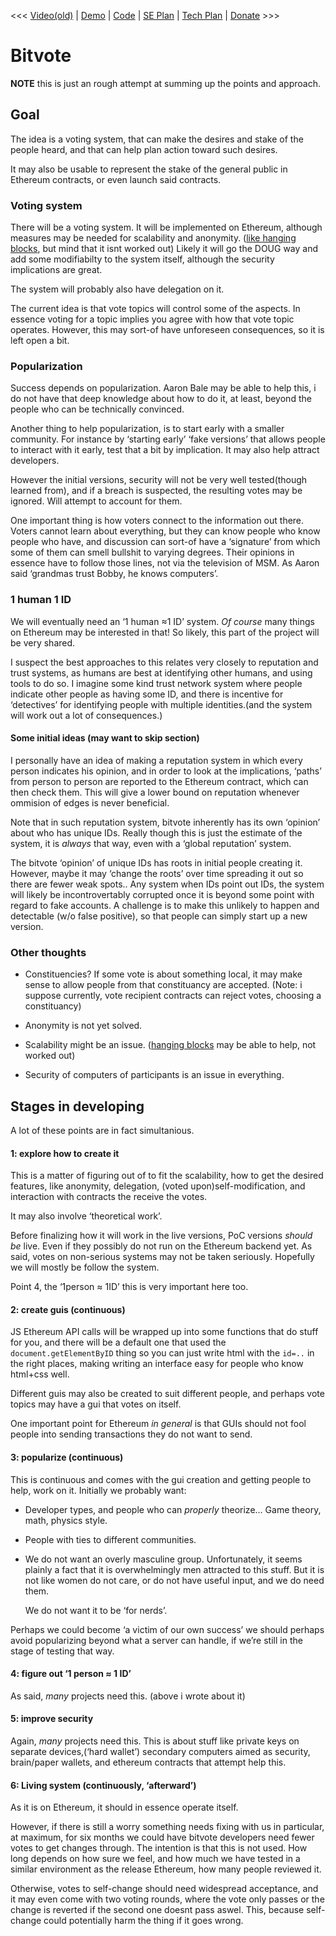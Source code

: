 <<< <a href="https://www.youtube.com/watch?v=i5QVMIzR_kE">Video(old)</a>
 | <a href="http://arkbg1.github.io/BitVote/">Demo</a>
 | <a href="https://github.com/o-jasper/VOTE_MINIONS">Code</a>
 | <a href="http://forum.ethereum.org/discussion/941/bitvote-protecting-ethereum-from-social-attacks">SE Plan</a>
 | <a href="https://github.com/arkbg1/BitVote/blob/gh-pages/TechPlan.md">Tech Plan</a>
 | <a href="1MRCGygu7547srSatp2Va1gqco1H5uRf8S">Donate</a> >>>
<br />

<h1>Bitvote</h1>

<p><strong>NOTE</strong> this is just an rough attempt at summing up the points and approach.</p>

<h2>Goal</h2>

<p>The idea is a voting system, that can make the desires and stake of the people
heard, and that can help plan action toward such desires.</p>

<p>It may also be usable to represent the stake of the general public in Ethereum
contracts, or even launch said contracts.</p>

<h3>Voting system</h3>

<p>There will be a voting system. It will be implemented on Ethereum, although
measures may be needed for scalability and anonymity.
(<a href="http://o-jasper.github.io/blog/2014/06/03/hanging_blocks.html">like hanging blocks</a>,
but mind that it isnt worked out)
Likely it will go the DOUG way and add some modifiabilty to the system itself,
although the security implications are great.</p>

<p>The system will probably also have delegation on it.</p>

<p>The current idea is that vote topics will control some of the aspects. In essence
voting for a topic implies you agree with how that vote topic operates. However,
this may sort-of have unforeseen consequences, so it is left open a bit.</p>

<h3>Popularization</h3>

<p>Success depends on popularization. Aaron Bale may be able to help this, i do not
have that deep knowledge about how to do it, at least, beyond the people who can
be technically convinced.</p>

<p>Another thing to help popularization, is to start early with a smaller
community. For instance by &lsquo;starting early&rsquo; &lsquo;fake versions&rsquo; that allows people
to interact with it early, test that a bit by implication. It may also help
attract developers.</p>

<p>However the initial versions, security will not be very well tested(though
learned from), and if a breach is suspected, the resulting votes may be ignored.
Will attempt to account for them.</p>

<p>One important thing is how voters connect to the information out there. Voters
cannot learn about everything, but they can know people who know people who
have, and discussion can sort-of have a &lsquo;signature&rsquo; from which some of them can
smell bullshit to varying degrees. Their opinions in essence have to follow
those lines, not via the television of MSM. As Aaron said &lsquo;grandmas trust Bobby,
he knows computers&rsquo;.</p>

<h3>1 human 1 ID</h3>

<p>We will eventually need an &lsquo;1 human &asymp;1 ID&rsquo; system. <em>Of course</em> many things
on Ethereum may be interested in that! So likely, this part of the project will
be very shared.</p>

<p>I suspect the best approaches to this relates very closely to reputation and
trust systems, as humans are best at identifying other humans, and using tools
to do so. I imagine some kind trust network system where people indicate other
people as having some ID, and there is incentive for &lsquo;detectives&rsquo; for
identifying people with multiple identities.(and the system will work out a lot
of consequences.)</p>

<h4>Some initial ideas (may want to skip section)</h4>

<p>I personally have an idea of making a reputation system in which every person
indicates his opinion, and in order to look at the implications, &lsquo;paths&rsquo; from
person to person are reported to the Ethereum contract, which can then check
them. This will give a lower bound on reputation whenever ommision of edges
is never beneficial.</p>

<p>Note that in such reputation system, bitvote inherently has its own &lsquo;opinion&rsquo;
about who has unique IDs. Really though this is just the estimate of the system,
it is <em>always</em> that way, even with a &lsquo;global reputation&rsquo; system.</p>

<p>The bitvote &lsquo;opinion&rsquo; of unique IDs has roots in initial people creating it.
However, maybe it may &lsquo;change the roots&rsquo; over time spreading it out so there
are fewer weak spots.. Any system when IDs point out IDs, the system will likely
be incontrovertably corrupted once it is beyond some point with regard to fake
accounts. A challenge is to make this unlikely to happen and detectable
(w/o false positive), so that people can simply start up a new version.</p>

<h3>Other thoughts</h3>

<ul>
<li><p>Constituencies? If some vote is about something local, it may make sense to
allow people from that constituancy are accepted. (Note: i suppose currently,
vote recipient contracts can reject votes, choosing a constituancy)</p></li>
<li><p>Anonymity is not yet solved.</p></li>
<li><p>Scalability might be an issue. (<a href="http://o-jasper.github.io/blog/2014/06/03/hanging_blocks.html">hanging blocks</a> may be able to help, not worked out)</p></li>
<li><p>Security of computers of participants is an issue in everything.</p></li>
</ul>


<h2>Stages in developing</h2>

<p>A lot of these points are in fact simultanious.</p>

<h4>1: explore how to create it</h4>

<p>This is a matter of figuring out of to fit the scalability, how to get the
desired features, like anonymity, delegation, (voted upon)self-modification,
and interaction with contracts the receive the votes.</p>

<p>It may also involve &lsquo;theoretical work&rsquo;.</p>

<p>Before finalizing how it will work in the live versions, PoC versions
<em>should be</em> live. Even if they possibly do not run on the Ethereum backend yet.
As said, votes on non-serious systems may not be taken seriously. Hopefully we will
mostly be follow the system.</p>

<p>Point 4, the &lsquo;1person &asymp; 1ID&rsquo; this is very important here too.</p>

<h4>2: create guis (continuous)</h4>

<p>JS Ethereum API calls will be wrapped up into some functions that do stuff for
you, and there will be a default one that used the <code>document.getElementByID</code>
thing so you can just write html with the <code>id=..</code> in the right places, making
writing an interface easy for people who know html+css well.</p>

<p>Different guis may also be created to suit different people, and perhaps vote
topics may have a gui that votes on itself.</p>

<p>One important point for Ethereum <em>in general</em> is that GUIs should not fool
people into sending transactions they do not want to send.</p>

<h4>3: popularize (continuous)</h4>

<p>This is continuous and comes with the gui creation and getting people to help,
work on it. Initially we probably want:</p>

<ul>
<li><p>Developer types, and people who can <em>properly</em> theorize&hellip; Game theory, math,
physics style.</p></li>
<li><p>People with ties to different communities.</p></li>
<li><p>We do not want an overly masculine group. Unfortunately, it seems plainly a
fact that it is overwhelmingly men attracted to this stuff. But it is not like
women do not care, or do not have useful input, and we do need them.</p>

<p>We do not want it to be &lsquo;for nerds&rsquo;.</p></li>
</ul>


<p>Perhaps we could become &lsquo;a victim of our own success&rsquo; we should perhaps avoid
popularizing beyond what a server can handle, if we&rsquo;re still in the stage of
testing that way.</p>

<h4>4: figure out &lsquo;1 person &asymp; 1 ID&rsquo;</h4>

<p>As said, <em>many</em> projects need this. (above i wrote about it)</p>

<h4>5: improve security</h4>

<p>Again, <em>many</em> projects need this. This is about stuff like private keys on
separate devices,(&lsquo;hard wallet&rsquo;) secondary computers aimed as security,
brain/paper wallets, and ethereum contracts that attempt help this.</p>

<h4>6: Living system (continuously, &lsquo;afterward&rsquo;)</h4>

<p>As it is on Ethereum, it should in essence operate itself.</p>

<p>However, if there is still a worry something needs fixing with us in particular,
at maximum, for six months we could have bitvote developers need fewer votes to
get changes through. The intention is that this is not used.
How long depends on how sure we feel, and how much we have tested in a similar
environment as the release Ethereum, how many people reviewed it.</p>

<p>Otherwise, votes to self-change should need widespread acceptance,
and it may even come with two voting rounds, where the vote only passes or the
change is reverted if the second one doesnt pass aswel. This, because
self-change could potentially harm the thing if it goes wrong.</p>
